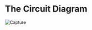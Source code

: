 # The Circuit Diagram
![Capture](https://user-images.githubusercontent.com/112697142/199984268-bea47048-638b-41f5-9e4c-fddfa81828d5.PNG)
